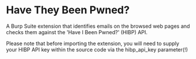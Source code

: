 # Have They Been Pwned?
A Burp Suite extension that identifies emails on the browsed web pages and checks them against the 'Have I Been Pwned?' (HIBP) API. 

Please note that before importing the extension, you will need to supply your HIBP API key within the source code via the hibp_api_key parameter(!)
